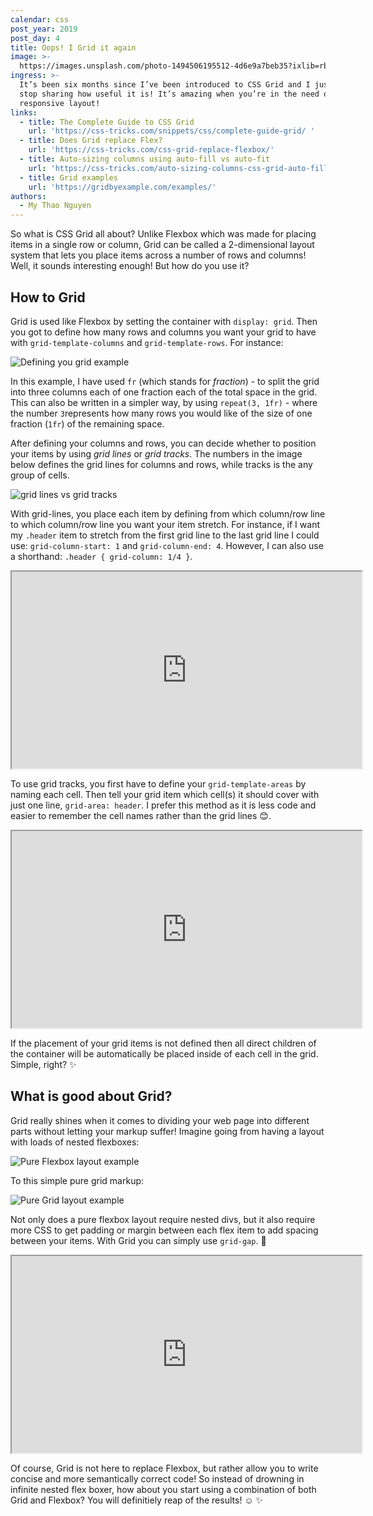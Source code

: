 ```yaml
---
calendar: css
post_year: 2019
post_day: 4
title: Oops! I Grid it again
image: >-
  https://images.unsplash.com/photo-1494506195512-4d6e9a7beb35?ixlib=rb-1.2.1&ixid=eyJhcHBfaWQiOjEyMDd9&auto=format&fit=crop&w=2102&q=80
ingress: >-
  It’s been six months since I’ve been introduced to CSS Grid and I just can't
  stop sharing how useful it is! It’s amazing when you’re in the need of a
  responsive layout!
links:
  - title: The Complete Guide to CSS Grid
    url: 'https://css-tricks.com/snippets/css/complete-guide-grid/ '
  - title: Does Grid replace Flex?
    url: 'https://css-tricks.com/css-grid-replace-flexbox/'
  - title: Auto-sizing columns using auto-fill vs auto-fit
    url: 'https://css-tricks.com/auto-sizing-columns-css-grid-auto-fill-vs-auto-fit/'
  - title: Grid examples
    url: 'https://gridbyexample.com/examples/'
authors:
  - My Thao Nguyen
---
```

So what is CSS Grid all about? Unlike Flexbox which was made for placing items in a single row or column, Grid can be called a 2-dimensional layout system that lets you place items across a number of rows and columns! Well, it sounds interesting enough! But how do you use it? 

## How to Grid

Grid is used like Flexbox by setting the container with `display: grid`. Then you got to define how many rows and columns you want your grid to have with `grid-template-columns` and `grid-template-rows`. For instance:

![Defining you grid example](/assets/screen-shot-2019-11-28-at-23.58.03.png "Defining you grid example")

In this example, I have used `fr` (which stands for _fraction_) - to split the grid into three columns each of one fraction each of the total space in the grid. This can also be written in a simpler way, by using `repeat(3, 1fr)` - where the number `3`represents how many rows you would like of the size of one fraction (`1fr`) of the remaining space. 

After defining your columns and rows, you can decide whether to position your items by using _grid lines_ or _grid tracks_. The numbers in the image below defines the grid lines for columns and rows, while tracks is the any group of cells. 

![grid lines vs grid tracks](/assets/screen-shot-2019-12-01-at-20.34.54.png "grid lines vs grid tracks")

With grid-lines, you place each item by defining from which column/row line to which column/row line you want your item stretch. For instance, if I want my `.header` item to stretch from the first grid line to the last grid line I could use: `grid-column-start: 1` and `grid-column-end: 4`. However, I can also use a shorthand:  `.header { grid-column: 1/4 }`. 

<iframe width="560" height="315" src="https://codepen.io/Myau/pen/yLyBdqb"></iframe>

To use grid tracks, you first have to define your `grid-template-areas` by naming each cell. Then tell your grid item which cell(s) it should cover with just one line, `grid-area: header`. I prefer this method as it is less code and easier to remember the cell names rather than the grid lines 😊.

<iframe width="560" height="315" src="https://codepen.io/Myau/pen/PowYOyq"></iframe>

If the placement of your grid items is not defined then all direct children of the container will be automatically be placed inside of each cell in the grid. Simple, right? ✨

## What is good about Grid?

Grid really shines when it comes to dividing your web page into different parts without letting your markup suffer! Imagine going from having a layout with loads of nested flexboxes:

![Pure Flexbox layout example](/assets/screen-shot-2019-11-30-at-13.45.01.png "Pure Flexbox layout example")

To this simple pure grid markup:

![Pure Grid layout example](/assets/screen-shot-2019-11-30-at-13.44.50.png "Pure Grid layout example")

Not only does a pure flexbox layout require nested divs, but it also require more CSS to get padding or margin between each flex item to add spacing between your items. With Grid you can simply use `grid-gap`. 💁 

<iframe width="560" height="315" src="https://codepen.io/Myau/pen/yLyBPaV"></iframe>

Of course, Grid is not here to replace Flexbox, but rather allow you to write concise and more semantically correct code! So instead of drowning in infinite nested flex boxer, how about you start using a combination of both Grid and Flexbox? You will definitiely reap of the results! ☺️  ✨

##
